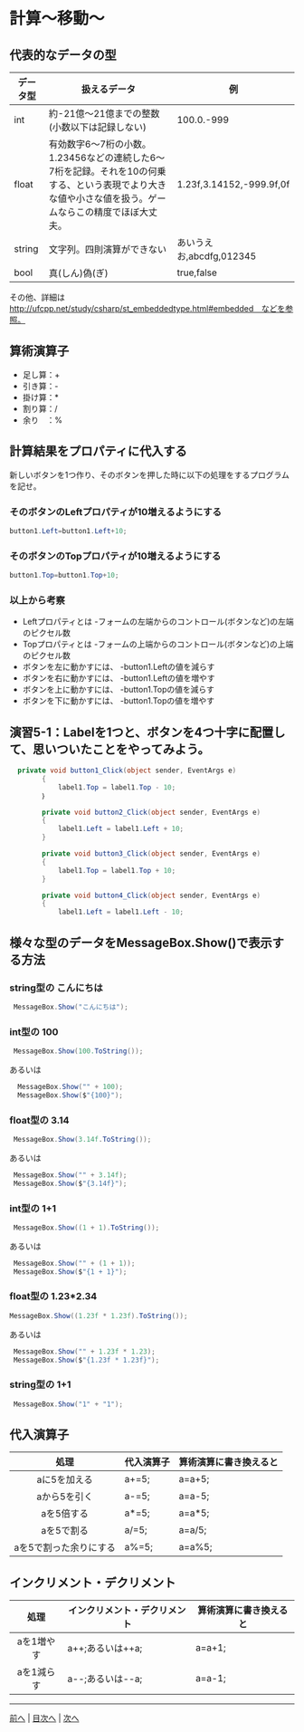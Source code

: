 # 計算～移動～

## 代表的なデータの型
|データ型|扱えるデータ|例|
|-------|-----------|--|
|int    |  約-21億～21億までの整数(小数以下は記録しない)         | 100.0.-999 |
|float  |  有効数字6～7桁の小数。1.23456などの連続した6～7桁を記録。それを10の何乗する、という表現でより大きな値や小さな値を扱う。ゲームならこの精度でほぼ大丈夫。| 1.23f,3.14152,-999.9f,0f |
|string |  文字列。四則演算ができない      |あいうえお,abcdfg,012345  |
|bool   |  真(しん)偽(ぎ)          |true,false  |

その他、詳細は http://ufcpp.net/study/csharp/st_embeddedtype.html#embedded　などを参照。

## 算術演算子
- 足し算：+
- 引き算：-
- 掛け算：*
- 割り算：/
- 余り　：%

## 計算結果をプロパティに代入する
新しいボタンを1つ作り、そのボタンを押した時に以下の処理をするプログラムを記せ。

### そのボタンのLeftプロパティが10増えるようにする
```cs
button1.Left=button1.Left+10;
```

### そのボタンのTopプロパティが10増えるようにする
```cs
button1.Top=button1.Top+10;
```

### 以上から考察
- Leftプロパティとは
  -フォームの左端からのコントロール(ボタンなど)の左端のピクセル数
- Topプロパティとは
  -フォームの上端からのコントロール(ボタンなど)の上端のピクセル数
- ボタンを左に動かすには、
  -button1.Leftの値を減らす
- ボタンを右に動かすには、
  -button1.Leftの値を増やす
- ボタンを上に動かすには、
  -button1.Topの値を減らす
- ボタンを下に動かすには、
  -button1.Topの値を増やす

## 演習5-1：Labelを1つと、ボタンを4つ十字に配置して、思いついたことをやってみよう。

```cs
  private void button1_Click(object sender, EventArgs e)
        {
            label1.Top = label1.Top - 10;
        ｝

        private void button2_Click(object sender, EventArgs e)
        {
            label1.Left = label1.Left + 10;
        }

        private void button3_Click(object sender, EventArgs e)
        {
            label1.Top = label1.Top + 10;
        }

        private void button4_Click(object sender, EventArgs e)
        {
            label1.Left = label1.Left - 10;
```

## 様々な型のデータをMessageBox.Show()で表示する方法
### string型の こんにちは
```cs
 MessageBox.Show("こんにちは");
```

### int型の 100
```cs
 MessageBox.Show(100.ToString());
```

あるいは

```cs
  MessageBox.Show("" + 100);
  MessageBox.Show($"{100}");
```

### float型の 3.14
```cs
 MessageBox.Show(3.14f.ToString());
```

あるいは

```cs
 MessageBox.Show("" + 3.14f);
 MessageBox.Show($"{3.14f}");
```

### int型の 1+1
```cs
 MessageBox.Show((1 + 1).ToString());
```

あるいは

```cs
 MessageBox.Show("" + (1 + 1));
 MessageBox.Show($"{1 + 1}");
```

### float型の 1.23*2.34
```cs
MessageBox.Show((1.23f * 1.23f).ToString());
```

あるいは

```cs
 MessageBox.Show("" + 1.23f * 1.23);
 MessageBox.Show($"{1.23f * 1.23f}");
```

### string型の 1+1
```cs
 MessageBox.Show("1" + "1");
```

## 代入演算子
|処理                   |代入演算子|算術演算に書き換えると|
|:---------------------:|---------|-------------------|
|aに5を加える            |   a+=5;      |      a=a+5;             |
|aから5を引く           |   a-=5;      |      a=a-5;             |
|aを5倍する             | a*=5;        |    a=a*5;               |
|aを5で割る             |   a/=5;      |      a=a/5;             |
|aを5で割った余りにする   |    a%=5;     |       a=a%5;            |

## インクリメント・デクリメント
|処理      |インクリメント・デクリメント|算術演算に書き換えると|
|:-------:|--------------------------|----------------------|
|aを1増やす|       a++;あるいは++a;                   |     a=a+1;              |		
|aを1減らす|	    a--;あるいは--a;                  |       a=a-1;            |

---

[前へ](04.md) | [目次へ](README.md#%E7%9B%AE%E6%AC%A1) | [次へ](06.md)
